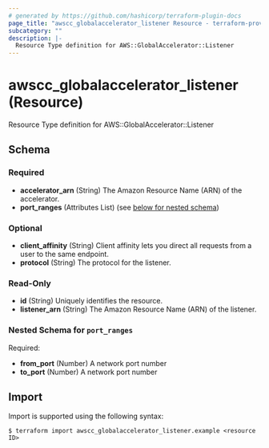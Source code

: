 ```yaml
---
# generated by https://github.com/hashicorp/terraform-plugin-docs
page_title: "awscc_globalaccelerator_listener Resource - terraform-provider-awscc"
subcategory: ""
description: |-
  Resource Type definition for AWS::GlobalAccelerator::Listener
---
```


# awscc_globalaccelerator_listener (Resource)

Resource Type definition for AWS::GlobalAccelerator::Listener



<!-- schema generated by tfplugindocs -->
## Schema

### Required

- **accelerator_arn** (String) The Amazon Resource Name (ARN) of the accelerator.
- **port_ranges** (Attributes List) (see [below for nested schema](#nestedatt--port_ranges))

### Optional

- **client_affinity** (String) Client affinity lets you direct all requests from a user to the same endpoint.
- **protocol** (String) The protocol for the listener.

### Read-Only

- **id** (String) Uniquely identifies the resource.
- **listener_arn** (String) The Amazon Resource Name (ARN) of the listener.

<a id="nestedatt--port_ranges"></a>
### Nested Schema for `port_ranges`

Required:

- **from_port** (Number) A network port number
- **to_port** (Number) A network port number

## Import

Import is supported using the following syntax:

```shell
$ terraform import awscc_globalaccelerator_listener.example <resource ID>
```
